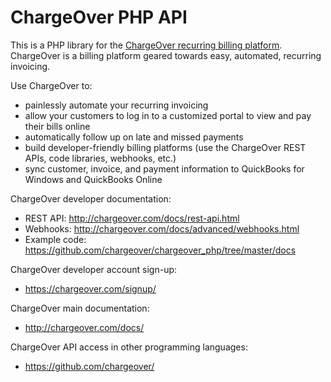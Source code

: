 ChargeOver PHP API
==================

This is a PHP library for the [ChargeOver recurring billing platform](http://www.chargeover.com/). ChargeOver is a billing platform geared towards easy, automated, recurring invoicing. 


Use ChargeOver to:

* painlessly automate your recurring invoicing 
* allow your customers to log in to a customized portal to view and pay their bills online
* automatically follow up on late and missed payments
* build developer-friendly billing platforms (use the ChargeOver REST APIs, code libraries, webhooks, etc.)
* sync customer, invoice, and payment information to QuickBooks for Windows and QuickBooks Online


ChargeOver developer documentation:

* REST API: http://chargeover.com/docs/rest-api.html
* Webhooks: http://chargeover.com/docs/advanced/webhooks.html
* Example code: https://github.com/chargeover/chargeover_php/tree/master/docs


ChargeOver developer account sign-up:

* https://chargeover.com/signup/


ChargeOver main documentation:

* http://chargeover.com/docs/


ChargeOver API access in other programming languages:

* https://github.com/chargeover/
